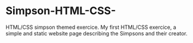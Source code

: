 # Simpson-HTML-CSS-
HTML/CSS simpson themed exercice.
My first HTML/CSS exercice, a simple and static website page describing the Simpsons and their creator.
